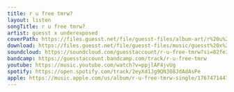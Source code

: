 ```yaml
---
title: r u free tmrw?
layout: listen
songTitle: r u free tmrw?
artist: guesst x underexposed
coverPath: https://files.guesst.net/file/guesst-files/album-art/r%20u%20free%20tmrw%20album%20art.jpg
download: https://files.guesst.net/file/guesst-files/music/guesst%20x%20underexposed%20-%20r%20u%20free%20tmrw%20wilmix5.aif
soundcloud: https://soundcloud.com/guesstaccount/r-u-free-tmrw?si=82fe33fb53ba43a89846a20ce44c0913&utm_source=clipboard&utm_medium=text&utm_campaign=social_sharing
bandcamp: https://guesstaccount.bandcamp.com/track/r-u-free-tmrw
youtube: https://music.youtube.com/watch?v=ppjlAF4jvUg
spotify: https://open.spotify.com/track/2eyXd1Jg9QN308JdAdAsPe
apple: https://music.apple.com/us/album/r-u-free-tmrw-single/1767471447?ls=1
---
```

